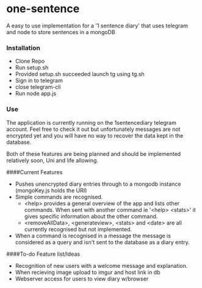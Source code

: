 # one-sentence
A easy to use implementation for a '1 sentence diary' that uses telegram and node to store sentences in a mongoDB

### Installation

- Clone Repo
- Run setup.sh
- Provided setup.sh succeeded launch tg using tg.sh
- Sign in to telegram
- close telegram-cli
- Run node app.js

### Use

The application is currently running on the 1sentencediary telegram account. Feel free to check it out but unfortunately messages are not encrypted yet and you will have no way to recover the data kept in the database.

Both of these features are being planned and should be implemented relatively soon, Uni and life allowing.

####Current Features
- Pushes unencrypted diary entries through to a mongodb instance (mongoKey.js holds the URI)
- Simple commands are recognised.
  - &#60;help> provides a general overview of the app and lists other commands. When sent with another command ie '&#60;help> &#60;stats>' it gives specific information about the other command.
  - &#60;removeAllData>, &#60;generateview>, &#60;stats> and &#60;date> are all currently recognised but not implemented.
- When a command is recognised in a message the message is considered as a query and isn't sent to the database as a diary entry.

####To-do Feature list/Ideas

- Recognition of new users with a welcome message and explanation.
- When recieving image upload to imgur and host link in db
- Webserver access for users to view diary w/browser
